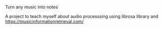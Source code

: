 Turn any music into notes

A project to teach myself about audio processsing using librosa library and https://musicinformationretrieval.com/ 
